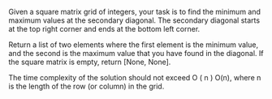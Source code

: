Given a square matrix grid of integers, your task is to find the minimum and maximum values at the secondary diagonal. The secondary diagonal starts at the top right corner and ends at the bottom left corner.

Return a list of two elements where the first element is the minimum value, and the second is the maximum value that you have found in the diagonal. If the square matrix is empty, return [None, None].

The time complexity of the solution should not exceed 
O
(
n
)
O(n), where n is the length of the row (or column) in the grid.